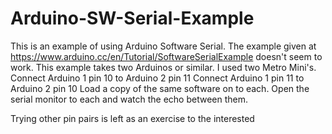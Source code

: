 # Arduino-SW-Serial-Example
This is an example of using Arduino Software Serial.
The example given at
https://www.arduino.cc/en/Tutorial/SoftwareSerialExample
doesn't seem to work.
This example takes two Arduinos or similar.
I used two Metro Mini's. 
   Connect Arduino 1 pin 10 to Arduino 2 pin 11
   Connect Arduino 1 pin 11 to Arduino 2 pin 10
Load a copy of the same software on to each.
Open the serial monitor to each and watch the echo between them.

Trying other pin pairs is left as an exercise to the interested




